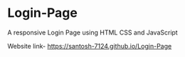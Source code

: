 # Login-Page
A responsive Login Page using HTML CSS and JavaScript

Website link- https://santosh-7124.github.io/Login-Page
